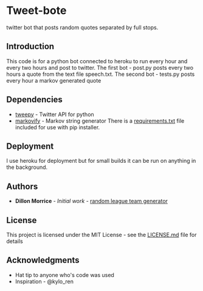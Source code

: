 # Tweet-bote
twitter bot that posts random quotes separated by full stops.
## Introduction

This code is for a python bot connected to heroku to run every hour and every two hours and post to twitter. The first bot - post.py posts every two hours a quote from the text file speech.txt. The second bot - tests.py posts every hour a markov generated quote

## Dependencies

* [tweepy](http://www.tweepy.org) - Twitter API for python
* [markovify](https://github.com/jsvine/markovify) - Markov string generator
There is a [requirements.txt](requirements.txt) file included for use with pip installer.


## Deployment

I use heroku for deployment but for small builds it can be run on anything in the background.

## Authors

* **Dillon Morrice** - *Initial work* - [random league team generator](https://github.com/mphor/random-league-team)

## License

This project is licensed under the MIT License - see the [LICENSE.md](LICENSE.md) file for details

## Acknowledgments

* Hat tip to anyone who's code was used
* Inspiration - @kylo_ren
